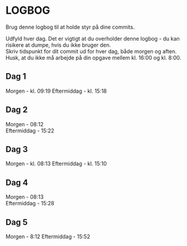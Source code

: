 # LOGBOG

Brug denne logbog til at holde styr på dine commits.

Udfyld hver dag. Det er vigtigt at du overholder denne logbog - du kan risikere at dumpe, hvis du ikke bruger den.  
Skriv tidspunkt for dit commit ud for hver dag, både morgen og aften.  
Husk, at du ikke må arbejde på din opgave mellem kl. 16:00 og kl. 8:00.

## Dag 1

Morgen - kl. 09:19 
Eftermiddag - kl. 15:18

## Dag 2

Morgen - 08:12  
Eftermiddag - 15:22

## Dag 3

Morgen - kl. 08:13 
Eftermiddag - kl. 15:10

## Dag 4

Morgen - 08:13  
Eftermiddag - 15:28

## Dag 5

Morgen - 8:12
Eftermiddag - 15:52
